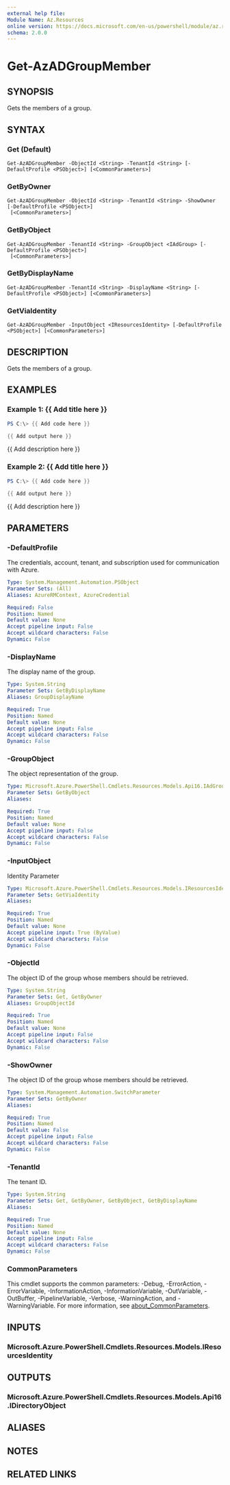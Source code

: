 ```yaml
---
external help file:
Module Name: Az.Resources
online version: https://docs.microsoft.com/en-us/powershell/module/az.resources/get-azadgroupmember
schema: 2.0.0
---
```


# Get-AzADGroupMember

## SYNOPSIS
Gets the members of a group.

## SYNTAX

### Get (Default)
```
Get-AzADGroupMember -ObjectId <String> -TenantId <String> [-DefaultProfile <PSObject>] [<CommonParameters>]
```

### GetByOwner
```
Get-AzADGroupMember -ObjectId <String> -TenantId <String> -ShowOwner [-DefaultProfile <PSObject>]
 [<CommonParameters>]
```

### GetByObject
```
Get-AzADGroupMember -TenantId <String> -GroupObject <IAdGroup> [-DefaultProfile <PSObject>]
 [<CommonParameters>]
```

### GetByDisplayName
```
Get-AzADGroupMember -TenantId <String> -DisplayName <String> [-DefaultProfile <PSObject>] [<CommonParameters>]
```

### GetViaIdentity
```
Get-AzADGroupMember -InputObject <IResourcesIdentity> [-DefaultProfile <PSObject>] [<CommonParameters>]
```

## DESCRIPTION
Gets the members of a group.

## EXAMPLES

### Example 1: {{ Add title here }}
```powershell
PS C:\> {{ Add code here }}

{{ Add output here }}
```

{{ Add description here }}

### Example 2: {{ Add title here }}
```powershell
PS C:\> {{ Add code here }}

{{ Add output here }}
```

{{ Add description here }}

## PARAMETERS

### -DefaultProfile
The credentials, account, tenant, and subscription used for communication with Azure.

```yaml
Type: System.Management.Automation.PSObject
Parameter Sets: (All)
Aliases: AzureRMContext, AzureCredential

Required: False
Position: Named
Default value: None
Accept pipeline input: False
Accept wildcard characters: False
Dynamic: False
```

### -DisplayName
The display name of the group.

```yaml
Type: System.String
Parameter Sets: GetByDisplayName
Aliases: GroupDisplayName

Required: True
Position: Named
Default value: None
Accept pipeline input: False
Accept wildcard characters: False
Dynamic: False
```

### -GroupObject
The object representation of the group.

```yaml
Type: Microsoft.Azure.PowerShell.Cmdlets.Resources.Models.Api16.IAdGroup
Parameter Sets: GetByObject
Aliases:

Required: True
Position: Named
Default value: None
Accept pipeline input: False
Accept wildcard characters: False
Dynamic: False
```

### -InputObject
Identity Parameter

```yaml
Type: Microsoft.Azure.PowerShell.Cmdlets.Resources.Models.IResourcesIdentity
Parameter Sets: GetViaIdentity
Aliases:

Required: True
Position: Named
Default value: None
Accept pipeline input: True (ByValue)
Accept wildcard characters: False
Dynamic: False
```

### -ObjectId
The object ID of the group whose members should be retrieved.

```yaml
Type: System.String
Parameter Sets: Get, GetByOwner
Aliases: GroupObjectId

Required: True
Position: Named
Default value: None
Accept pipeline input: False
Accept wildcard characters: False
Dynamic: False
```

### -ShowOwner
The object ID of the group whose members should be retrieved.

```yaml
Type: System.Management.Automation.SwitchParameter
Parameter Sets: GetByOwner
Aliases:

Required: True
Position: Named
Default value: False
Accept pipeline input: False
Accept wildcard characters: False
Dynamic: False
```

### -TenantId
The tenant ID.

```yaml
Type: System.String
Parameter Sets: Get, GetByOwner, GetByObject, GetByDisplayName
Aliases:

Required: True
Position: Named
Default value: None
Accept pipeline input: False
Accept wildcard characters: False
Dynamic: False
```

### CommonParameters
This cmdlet supports the common parameters: -Debug, -ErrorAction, -ErrorVariable, -InformationAction, -InformationVariable, -OutVariable, -OutBuffer, -PipelineVariable, -Verbose, -WarningAction, and -WarningVariable. For more information, see [about_CommonParameters](http://go.microsoft.com/fwlink/?LinkID=113216).

## INPUTS

### Microsoft.Azure.PowerShell.Cmdlets.Resources.Models.IResourcesIdentity

## OUTPUTS

### Microsoft.Azure.PowerShell.Cmdlets.Resources.Models.Api16.IDirectoryObject

## ALIASES

## NOTES

## RELATED LINKS

